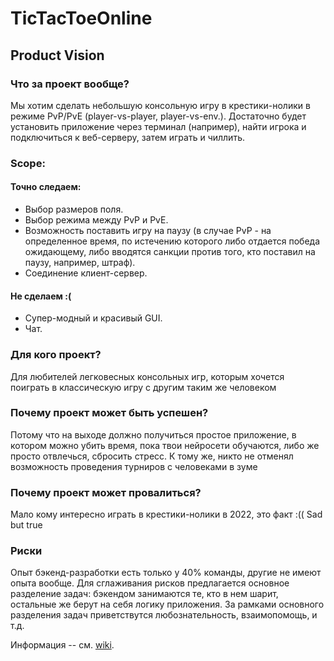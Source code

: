 # TicTacToeOnline

## Product Vision
### Что за проект вообще?
Мы хотим сделать небольшую консольную игру в крестики-нолики в режиме PvP/PvE (player-vs-player, player-vs-env.). Достаточно будет установить приложение через терминал (например), найти игрока и подключиться к веб-серверу, затем играть и чиллить.

### Scope:
#### Точно следаем:
* Выбор размеров поля.
* Выбор режима между PvP и PvE.
* Возможность поставить игру на паузу (в случае PvP - на определенное время, по истечению которого либо отдается победа ожидающему, либо вводятся санкции против того, кто поставил на паузу, например, штраф).
* Соединение клиент-сервер.

#### Не сделаем :(
* Супер-модный и красивый GUI.
* Чат.

### Для кого проект?
Для любителей легковесных консольных игр, которым хочется поиграть в классическую игру с другим таким же человеком

### Почему проект может быть успешен?
Потому что на выходе должно получиться простое приложение, в котором можно убить время, пока твои нейросети обучаются, либо же просто отвлечься, сбросить стресс. К тому же, никто не отменял возможность проведения турниров с человеками в зуме

### Почему проект может провалиться?
Мало кому интересно играть в крестики-нолики в 2022, это факт :(( Sad but true

### Риски
Опыт бэкенд-разработки есть только у 40% команды, другие не имеют опыта вообще. Для сглаживания рисков предлагается основное разделение задач: бэкендом занимаются те, кто в нем шарит, остальные же берут на себя логику приложения. За рамками основного разделения задач приветствутся любознательность, взаимопомощь, и т.д. 

Информация -- см. [wiki](https://github.com/kaledinandrew/TicTacToeOnline/wiki).
